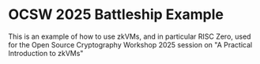 # OCSW 2025 Battleship Example

This is an example of how to use zkVMs, and in particular RISC Zero, used for the Open Source Cryptography Workshop 2025 session on "A Practical Introduction to zkVMs"
